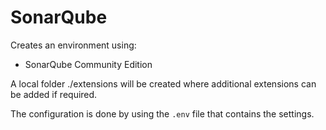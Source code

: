 # SonarQube

Creates an environment using:

- SonarQube Community Edition

A local folder ./extensions will be created where additional extensions can be added if required.

The configuration is done by using the `.env` file that contains the settings.
